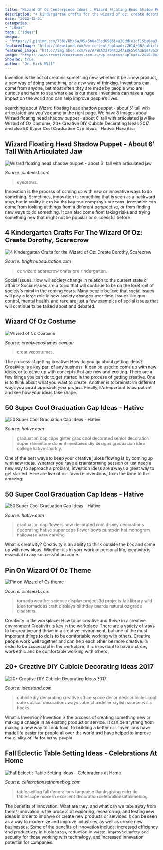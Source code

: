 ```yaml
---
title: "Wizard Of Oz Centerpiece Ideas : Wizard Floating Head Shadow Puppet"
description: "4 kindergarten crafts for the wizard of oz: create dorothy, scarecrow"
date: "2022-12-31"
categories:
- "ideas"
tags: ["ideas"]
images:
- "https://i.pinimg.com/736x/6b/6a/05/6b6a05ad696514a20ddce1cf15be0aa3--tornado-wild-weather.jpg"
featuredImage: "http://ideastand.com/wp-content/uploads/2014/06/cubicle-decorating-ideas/18-office-cubicle-decorating-ideas.jpg"
featured_image: "http://img.bhs4.com/9B/A/9BA337944324AE86556A3E5D7951C9DE796638CE_lis.jpg"
image: "https://www.creativecostumes.com.au/wp-content/uploads/2015/08/BCP_8313-768x1024.jpg"
ShowToc: true
author: "Dr. Kirk Will"
---
```



Invention is the act of creating something new, whether it be a new product, a new way of doing something, or a new way of thinking. Inventions can come from anyone, but most often they are made by people who are curious and want to see what else is out there. Inventions can have a huge impact on the world and can help improve people’s lives.

	

		
searching about Wizard floating head shadow puppet - about 6&#039; tall with articulated jaw you've came to the right page. We have 8 Images about Wizard floating head shadow puppet - about 6&#039; tall with articulated jaw like Wizard of Oz Costume, 20+ Creative DIY Cubicle Decorating Ideas 2017 and also 50 Super Cool Graduation Cap Ideas - Hative. Here it is:
		
    
## Wizard Floating Head Shadow Puppet - About 6&#039; Tall With Articulated Jaw

<img loading=lazy src="https://i.pinimg.com/736x/37/b7/e0/37b7e050090b309a8157aedca9c82130.jpg" onerror="this.onerror=null;this.src='https://tse1.mm.bing.net/th?id=OIP.FKKsb43t-dpXxtCJgSDpVgHaE6&amp;pid=15.1';" alt="Wizard floating head shadow puppet - about 6&#039; tall with articulated jaw">

_Source: pinterest.com_

>eyebrows. 

	

Innovation is the process of coming up with new or innovative ways to do something. Sometimes, innovation is something that is seen as a backward step, but in reality it can be the key to a company’s success. Innovation can come from looking at things from a different perspective, or from finding new ways to do something. It can also come from taking risks and trying something new that might not be popular or successful before.

    
## 4 Kindergarten Crafts For The Wizard Of Oz: Create Dorothy, Scarecrow

<img loading=lazy src="http://img.bhs4.com/9B/A/9BA337944324AE86556A3E5D7951C9DE796638CE_lis.jpg" onerror="this.onerror=null;this.src='https://tse1.mm.bing.net/th?id=OIP.3JtXPxticLHdclu9IYtqxQHaJ4&amp;pid=15.1';" alt="4 Kindergarten Crafts for the Wizard of Oz: Create Dorothy, Scarecrow">

_Source: brighthubeducation.com_

>oz wizard scarecrow crafts pre kindergarten. 

	

Social Issues: How will society change in relation to the current state of affairs?
Social issues are a topic that will continue to be on the forefront of society's mind in the coming years. Many people believe that social issues will play a large role in how society changes over time. Issues like gun control, mental health, and race are just a few examples of social issues that will continue to be talked about and debated.

    
## Wizard Of Oz Costume

<img loading=lazy src="https://www.creativecostumes.com.au/wp-content/uploads/2015/08/BCP_8313-768x1024.jpg" onerror="this.onerror=null;this.src='https://tse1.mm.bing.net/th?id=OIP.D0x4vjrGYN_HZ1e7aoEHcAHaJ4&amp;pid=15.1';" alt="Wizard of Oz Costume">

_Source: creativecostumes.com.au_

>creativecostumes. 

	

The process of getting creative: How do you go about getting ideas?
Creativity is a key part of any business. It can be used to come up with new ideas, or to come up with concepts that are new and exciting. There are a few things you can do to get started in the process of getting creative. One is to think about what you want to create. Another is to brainstorm different ways you could approach your project. Finally, it’s important to be patient and see how your ideas take shape.

    
## 50 Super Cool Graduation Cap Ideas - Hative

<img loading=lazy src="https://hative.com/wp-content/uploads/2016/04/graduation-caps/29-super-cool-graduation-cap-ideas.jpg" onerror="this.onerror=null;this.src='https://tse3.mm.bing.net/th?id=OIP.wGjxiClieYNM1PlY1yNDnQHaIh&amp;pid=15.1';" alt="50 Super Cool Graduation Cap Ideas - Hative">

_Source: hative.com_

>graduation cap caps glitter grad cool decorated senior decoration super rhinestone done rhinestones diy designs graduacion idea college hative sparkly. 

	

One of the best ways to keep your creative juices flowing is by coming up with new ideas. Whether you have a brainstorming session or just need a new way to approach a problem, invention ideas are always a great way to get started. Here are five of our favorite inventions, from the lame to the amazing: 

    
## 50 Super Cool Graduation Cap Ideas - Hative

<img loading=lazy src="https://hative.com/wp-content/uploads/2016/04/graduation-caps/48-super-cool-graduation-cap-ideas.jpg" onerror="this.onerror=null;this.src='https://tse3.mm.bing.net/th?id=OIP.LBmAJ40JpyeS92EdPJnaxQHaLH&amp;pid=15.1';" alt="50 Super Cool Graduation Cap Ideas - Hative">

_Source: hative.com_

>graduation cap flowers bow decorated cool disney decorations decorating hative super caps flower bows pumpkin hat monogram halloween easy carving. 

	

What is creativity?
Creativity is an ability to think outside the box and come up with new ideas. Whether it's in your work or personal life, creativity is essential to any successful outcome.

    
## Pin On Wizard Of Oz Theme

<img loading=lazy src="https://i.pinimg.com/736x/6b/6a/05/6b6a05ad696514a20ddce1cf15be0aa3--tornado-wild-weather.jpg" onerror="this.onerror=null;this.src='https://tse2.mm.bing.net/th?id=OIP.kPAVVMOW9nvzPZbk502wqAHaJ3&amp;pid=15.1';" alt="Pin on Wizard of Oz theme">

_Source: pinterest.com_

>tornado weather science display project 3d projects fair library wild idea tornadoes craft displays birthday boards natural oz grade disasters. 

	

Creativity in the workplace: How to be creative and thrive in a creative environment
Creativity is key in the workplace. There are a variety of ways to be creative and thrive in a creative environment, but one of the most important things to do is to be comfortable working with others. Creative people work well together and can help each other be more creative. In order to be successful in the workplace, it is important to have a strong work ethic and be comfortable working with others.

    
## 20+ Creative DIY Cubicle Decorating Ideas 2017

<img loading=lazy src="http://ideastand.com/wp-content/uploads/2014/06/cubicle-decorating-ideas/18-office-cubicle-decorating-ideas.jpg" onerror="this.onerror=null;this.src='https://tse1.mm.bing.net/th?id=OIP.XeWUNp-WD1s-Jr989_AFiQHaJK&amp;pid=15.1';" alt="20+ Creative DIY Cubicle Decorating Ideas 2017">

_Source: ideastand.com_

>cubicle diy decorating creative office space decor desk cubicles cool cute cubical decorations ways cube chandelier stylish source walls hacks. 

	

What is Invention?
Invention is the process of creating something new or making a change in an existing product or service. It can be anything from making a new way to cook food, to building a better car. Inventions have made life easier for people all over the world and have helped to improve the quality of life for many people.

    
## Fall Eclectic Table Setting Ideas - Celebrations At Home

<img loading=lazy src="https://celebrationsathomeblog.com/wp-content/uploads/2011/11/fall-table-setting-ideas-1.jpg" onerror="this.onerror=null;this.src='https://tse4.mm.bing.net/th?id=OIP.WiaDa7uDG2GGJuRpbsnfVgHaKq&amp;pid=15.1';" alt="Fall Eclectic Table Setting Ideas - Celebrations at Home">

_Source: celebrationsathomeblog.com_

>table setting fall decorations turquoise thanksgiving eclectic tablescape modern excellent decoration celebrationsathomeblog. 

	

The benefits of innovation: What are they, and what can we take away from them?
Innovation is the process of exploring, researching, and testing new ideas in order to improve or create new products or services. It can be seen as a way to modernize and improve industries, as well as create new businesses. Some of the benefits of innovation include: increased efficiency and productivity in businesses, reduction in waste, improved safety and security for those working with technology, and increased innovation potential for companies.

